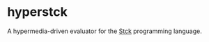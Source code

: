 # hyperstck

A hypermedia-driven evaluator for the [Stck](https://github.com/teodoran/stck) programming language.
